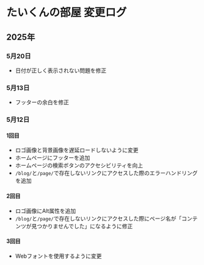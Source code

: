 # たいくんの部屋 変更ログ

## 2025年
### 5月20日
- 日付が正しく表示されない問題を修正

### 5月13日
- フッターの余白を修正

### 5月12日
#### 1回目
- ロゴ画像と背景画像を遅延ロードしないように変更
- ホームページにフッターを追加
- ホームページの検索ボタンのアクセシビリティを向上
- `/blog/`と`/page/`で存在しないリンクにアクセスした際のエラーハンドリングを追加

#### 2回目
- ロゴ画像にAlt属性を追加
- `/blog/`と`/page/`で存在しないリンクにアクセスした際にページ名が「コンテンツが見つかりませんでした」になるように修正

#### 3回目
- Webフォントを使用するように変更
